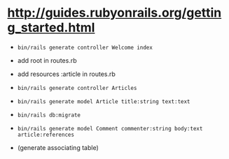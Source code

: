 # http://guides.rubyonrails.org/getting_started.html

- `bin/rails generate controller Welcome index`
- add root in routes.rb

- add resources :article in routes.rb
- `bin/rails generate controller Articles`

- `bin/rails generate model Article title:string text:text`
- `bin/rails db:migrate`

- `bin/rails generate model Comment commenter:string body:text article:references`
- (generate associating table)

